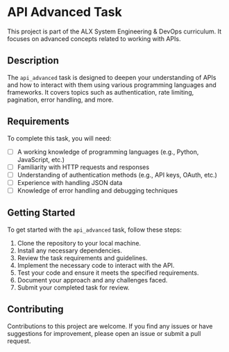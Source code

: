 # API Advanced Task

This project is part of the ALX System Engineering & DevOps curriculum. It focuses on advanced concepts related to working with APIs.

## Description

The `api_advanced` task is designed to deepen your understanding of APIs and how to interact with them using various programming languages and frameworks. It covers topics such as authentication, rate limiting, pagination, error handling, and more.

## Requirements

To complete this task, you will need:

- [ ] A working knowledge of programming languages (e.g., Python, JavaScript, etc.)
- [ ] Familiarity with HTTP requests and responses
- [ ] Understanding of authentication methods (e.g., API keys, OAuth, etc.)
- [ ] Experience with handling JSON data
- [ ] Knowledge of error handling and debugging techniques

## Getting Started

To get started with the `api_advanced` task, follow these steps:

1. Clone the repository to your local machine.
2. Install any necessary dependencies.
3. Review the task requirements and guidelines.
4. Implement the necessary code to interact with the API.
5. Test your code and ensure it meets the specified requirements.
6. Document your approach and any challenges faced.
7. Submit your completed task for review.

## Contributing

Contributions to this project are welcome. If you find any issues or have suggestions for improvement, please open an issue or submit a pull request.
